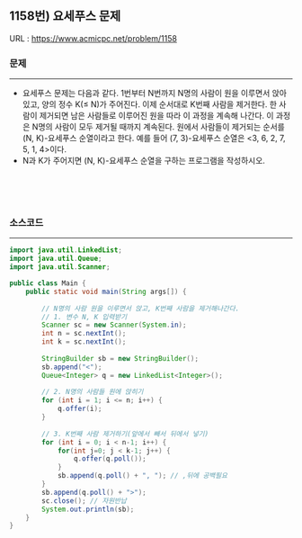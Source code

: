 ## 1158번) 요세푸스 문제
URL : <https://www.acmicpc.net/problem/1158>

### 문제
* * *
* 요세푸스 문제는 다음과 같다.
1번부터 N번까지 N명의 사람이 원을 이루면서 앉아있고, 양의 정수 K(≤ N)가 주어진다. 이제 순서대로 K번째 사람을 제거한다. 
한 사람이 제거되면 남은 사람들로 이루어진 원을 따라 이 과정을 계속해 나간다. 이 과정은 N명의 사람이 모두 제거될 때까지 계속된다. 
원에서 사람들이 제거되는 순서를 (N, K)-요세푸스 순열이라고 한다. 예를 들어 (7, 3)-요세푸스 순열은 <3, 6, 2, 7, 5, 1, 4>이다.
* N과 K가 주어지면 (N, K)-요세푸스 순열을 구하는 프로그램을 작성하시오.


<br/><br/><br/>

### 소스코드
* * *
````java
import java.util.LinkedList;
import java.util.Queue;
import java.util.Scanner;

public class Main {
	public static void main(String args[]) {
		
		// N명의 사람 원을 이루면서 앉고, K번째 사람을 제거해나간다.
		// 1. 변수 N, K 입력받기
		Scanner sc = new Scanner(System.in);
		int n = sc.nextInt();
		int k = sc.nextInt();
		
		StringBuilder sb = new StringBuilder();
		sb.append("<");
		Queue<Integer> q = new LinkedList<Integer>();
		
		// 2. N명의 사람들 원에 앉히기
		for (int i = 1; i <= n; i++) {
			q.offer(i);
		}
		
		// 3. K번째 사람 제거하기(앞에서 빼서 뒤에서 넣기)
		for (int i = 0; i < n-1; i++) {
			for(int j=0; j < k-1; j++) {
				q.offer(q.poll());
			}
			sb.append(q.poll() + ", "); // ,뒤에 공백필요
		}
		sb.append(q.poll() + ">");
		sc.close(); // 자원반납
		System.out.println(sb);
	}
}
````
